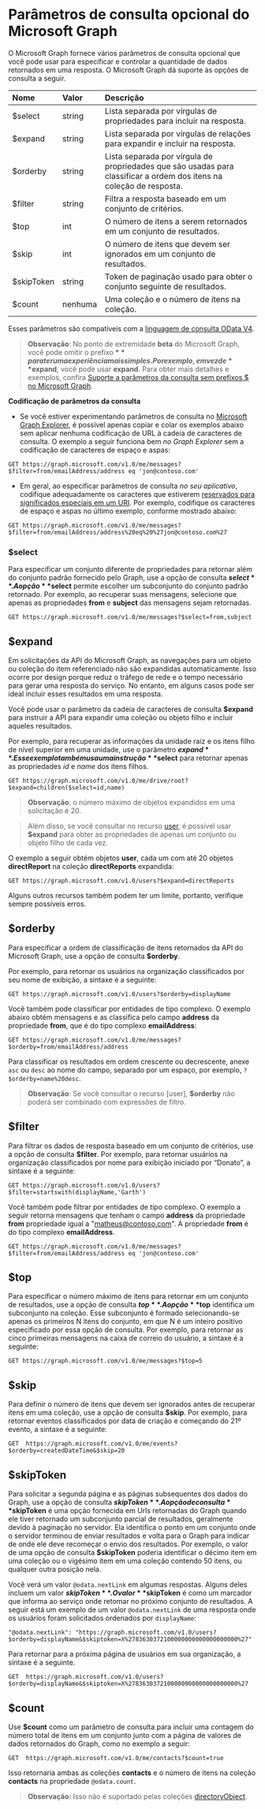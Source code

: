 # <a name="microsoft-graph-optional-query-parameters"></a>Parâmetros de consulta opcional do Microsoft Graph
O Microsoft Graph fornece vários parâmetros de consulta opcional que você pode usar para especificar e controlar a quantidade de dados retornados em uma resposta. O Microsoft Graph dá suporte às opções de consulta a seguir. 

|Nome|Valor|Descrição|
|:---------------|:--------|:-------|
|$select|string|Lista separada por vírgulas de propriedades para incluir na resposta.|
|$expand|string|Lista separada por vírgulas de relações para expandir e incluir na resposta.  |
|$orderby|string|Lista separada por vírgula de propriedades que são usadas para classificar a ordem dos itens na coleção de resposta.|
|$filter|string|Filtra a resposta baseado em um conjunto de critérios.|
|$top|int|O número de itens a serem retornados em um conjunto de resultados.|
|$skip|int|O número de itens que devem ser ignorados em um conjunto de resultados.|
|$skipToken|string|Token de paginação usado para obter o conjunto seguinte de resultados.|
|$count|nenhuma|Uma coleção e o número de itens na coleção.|

Esses parâmetros são compatíveis com a [linguagem de consulta OData V4](http://docs.oasis-open.org/odata/odata/v4.0/errata03/os/complete/part2-url-conventions/odata-v4.0-errata03-os-part2-url-conventions-complete.html#_Toc453752356).

>  **Observação**: No ponto de extremidade **beta** do Microsoft Graph, você pode omitir o prefixo **$** para ter uma experiência mais simples. Por exemplo, em vez de **$expand**, você pode usar **expand**. Para obter mais detalhes e exemplos, confira [Suporte a parâmetros da consulta sem prefixos $ no Microsoft Graph](http://dev.office.com/queryparametersinMicrosoftGraph).  

**Codificação de parâmetros da consulta**

- Se você estiver experimentando parâmetros de consulta no [Microsoft Graph Explorer](https://graph.microsoft.io/en-us/graph-explorer#), é possível apenas copiar e colar os exemplos abaixo sem aplicar nenhuma codificação de URL à cadeia de caracteres de consulta. O exemplo a seguir funciona bem _no Graph Explorer_ sem a codificação de caracteres de espaço e aspas:
```http
GET https://graph.microsoft.com/v1.0/me/messages?$filter=from/emailAddress/address eq 'jon@contoso.com'
``` 
- Em geral, ao especificar parâmetros de consulta _no seu aplicativo_, codifique adequadamente os caracteres que estiverem [reservados para significados especiais em um URI](https://tools.ietf.org/html/rfc3986#section-2.2). Por exemplo, codifique os caracteres de espaço e aspas no último exemplo, conforme mostrado abaixo:
```http
GET https://graph.microsoft.com/v1.0/me/messages?$filter=from/emailAddress/address%20eq%20%27jon@contoso.com%27
```

### <a name="$select"></a>$select
Para especificar um conjunto diferente de propriedades para retornar além do conjunto padrão fornecido pelo Graph, use a opção de consulta **$select**. A opção **$select** permite escolher um subconjunto do conjunto padrão retornado. Por exemplo, ao recuperar suas mensagens, selecione que apenas as propriedades **from** e **subject** das mensagens sejam retornadas.

```http
GET https://graph.microsoft.com/v1.0/me/messages?$select=from,subject
```

<!--For example, when retrieving the children of an item on a drive, you want to select that only the **name** and **size** properties of items are returned.

```http
GET https://graph.microsoft.com/v1.0/me/drive/root/children?$select=name,size
```

By submitting the request with the `$select=name,size` query string, the objects
in the response will only have those property values included. 


```json
{
  "value": [
    {
      "id": "13140a9sd9aba",
      "name": "Documents",
      "size": 1024
    },
    {
      "id": "123901909124a",
      "name": "Pictures",
      "size": 1012010210
    }
  ]
}
```--> 

## <a name="$expand"></a>$expand

Em solicitações da API do Microsoft Graph, as navegações para um objeto ou coleção do item referenciado não são expandidas automaticamente. Isso ocorre por design porque reduz o tráfego de rede e o tempo necessário para gerar uma resposta do serviço. No entanto, em alguns casos pode ser ideal incluir esses resultados em uma resposta.

Você pode usar o parâmetro da cadeia de caracteres de consulta **$expand** para instruir a API para expandir uma coleção ou objeto filho e incluir aqueles resultados.

Por exemplo, para recuperar as informações da unidade raiz e os itens filho de nível superior em uma unidade, use o parâmetro **$expand**. Esse exemplo também usa uma instrução **$select** para retornar apenas as propriedades _id_ e _name_ dos itens filhos.

```http
GET https://graph.microsoft.com/v1.0/me/drive/root?$expand=children($select=id,name)
```

>  **Observação**: o número máximo de objetos expandidos em uma solicitação é 20. 

> Além disso, se você consultar no recurso [user](http://graph.microsoft.io/en-us/docs/api-reference/v1.0/resources/user), é possível usar **$expand** para obter as propriedades de apenas um conjunto ou objeto filho de cada vez. 

O exemplo a seguir obtém objetos **user**, cada um com até 20 objetos **directReport** na coleção **directReports** expandida:
```http
GET https://graph.microsoft.com/v1.0/users?$expand=directReports
```
Alguns outros recursos também podem ter um limite, portanto, verifique sempre possíveis erros.


<!---The following shows a sample result that is returned in the response body.-->


## <a name="$orderby"></a>$orderby

Para especificar a ordem de classificação de itens retornados da API do Microsoft Graph, use a opção de consulta **$orderby**. 

Por exemplo, para retornar os usuários na organização classificados por seu nome de exibição, a sintaxe é a seguinte:

```http
GET https://graph.microsoft.com/v1.0/users?$orderby=displayName
``` 

Você também pode classificar por entidades de tipo complexo. O exemplo abaixo obtém mensagens e as classifica pelo campo **address** da propriedade **from**, que é do tipo complexo **emailAddress**:

```http
GET https://graph.microsoft.com/v1.0/me/messages?$orderby=from/emailAddress/address
``` 

Para classificar os resultados em ordem crescente ou decrescente, anexe `asc` ou `desc` ao nome do campo, separado por um espaço, por exemplo, `?$orderby=name%20desc`.

 >  **Observação**: Se você consultar o recurso [user], **$orderby** não poderá ser combinado com expressões de filtro.

## <a name="$filter"></a>$filter
Para filtrar os dados de resposta baseado em um conjunto de critérios, use a opção de consulta **$filter**. Por exemplo, para retornar usuários na organização classificados por nome para exibição iniciado por “Donato”, a sintaxe é a seguinte:

```http
GET https://graph.microsoft.com/v1.0/users?$filter=startswith(displayName,'Garth')
```

Você também pode filtrar por entidades de tipo complexo. O exemplo a seguir retorna mensagens que tenham o campo **address** da propriedade **from** propriedade igual a "matheus@contoso.com". A propriedade **from** é do tipo complexo **emailAddress**.

```http
GET https://graph.microsoft.com/v1.0/me/messages?$filter=from/emailAddress/address eq 'jon@contoso.com'
``` 

## <a name="$top"></a>$top
Para especificar o número máximo de itens para retornar em um conjunto de resultados, use a opção de consulta **$top**. A opção **$top** identifica um subconjunto na coleção. Esse subconjunto é formado selecionando-se apenas os primeiros N itens do conjunto, em que N é um inteiro positivo especificado por essa opção de consulta. Por exemplo, para retornar as cinco primeiras mensagens na caixa de correio do usuário, a sintaxe é a seguinte:

```http
GET https://graph.microsoft.com/v1.0/me/messages?$top=5
```

## <a name="$skip"></a>$skip
Para definir o número de itens que devem ser ignorados antes de recuperar itens em uma coleção, use a opção de consulta **$skip**. Por exemplo, para retornar eventos classificados por data de criação e começando do 21º evento, a sintaxe é a seguinte:

```http
GET  https://graph.microsoft.com/v1.0/me/events?$orderby=createdDateTime&$skip=20
```

## <a name="$skiptoken"></a>$skipToken
Para solicitar a segunda página e as páginas subsequentes dos dados do Graph, use a opção de consulta **$skipToken**. A opção de consulta **$skipToken** é uma opção fornecida em Urls retornadas do Graph quando ele tiver retornado um subconjunto parcial de resultados, geralmente devido à paginação no servidor. Ela identifica o ponto em um conjunto onde o servidor terminou de enviar resultados e volta para o Graph para indicar de onde ele deve recomeçar o envio dos resultados. Por exemplo, o valor de uma opção de consulta **$skipToken** poderia identificar o décimo item em uma coleção ou o vigésimo item em uma coleção contendo 50 itens, ou qualquer outra posição nela.

Você verá um valor `@odata.nextLink` em algumas respostas. Alguns deles incluem um valor **$skipToken**. O valor **$skipToken** é como um marcador que informa ao serviço onde retomar no próximo conjunto de resultados. A seguir está um exemplo de um valor `@odata.nextLink` de uma resposta onde os usuários foram solicitados ordenados por `displayName`: 

```
"@odata.nextLink": "https://graph.microsoft.com/v1.0/users?$orderby=displayName&$skiptoken=X%2783630372100000000000000000000%27"
```

Para retornar para a próxima página de usuários em sua organização, a sintaxe é a seguinte.

```http
GET  https://graph.microsoft.com/v1.0/users?$orderby=displayName&$skiptoken=X%2783630372100000000000000000000%27
```

## <a name="$count"></a>$count
Use **$count** como um parâmetro de consulta para incluir uma contagem do número total de itens em um conjunto junto com a página de valores de dados retornados do Graph, como no exemplo a seguir:
```http
GET  https://graph.microsoft.com/v1.0/me/contacts?$count=true
```
Isso retornaria ambas as coleções **contacts** e o número de itens na coleção **contacts** na propriedade `@odata.count`.

>**Observação:** Isso não é suportado pelas coleções [directoryObject](http://graph.microsoft.io/en-us/docs/api-reference/v1.0/resources/directoryobject).
